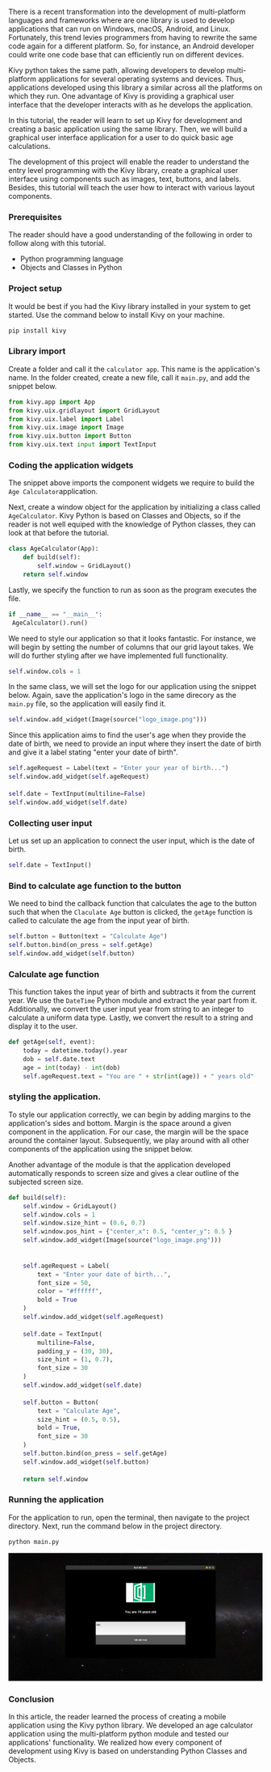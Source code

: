 There is a recent transformation into the development of multi-platform languages and frameworks where are one library is used to develop applications that can run on Windows, macOS, Android, and Linux. Fortunately, this trend levies programmers from having to rewrite the same code again for a different platform. So, for instance, an Android developer could write one code base that can efficiently run on different devices.

Kivy python takes the same path, allowing developers to develop multi-platform applications for several operating systems and devices. Thus, applications developed using this library a similar across all the platforms on which they run. One advantage of Kivy is providing a graphical user interface that the developer interacts with as he develops the application.

In this tutorial, the reader will learn to set up Kivy for development and creating a basic application using the same library. Then, we will build a graphical user interface application for a user to do quick basic age calculations.

The development of this project will enable the reader to understand the entry level programming with the Kivy library, create a graphical user interface using components such as images, text, buttons, and labels. Besides, this tutorial will teach the user how to interact with various layout components.

### Prerequisites
The reader should have a good understanding of the following in order to follow along with this tutorial.
- Python programming language
- Objects and Classes in Python

### Project setup
It would be best if you had the Kivy library installed in your system to get started. Use the command below to install Kivy on your machine.

```bash
pip install kivy
```

### Library import
Create a folder and call it the `calculator app`. This name is the application's name. In the folder created, create a new file, call it `main.py`, and add the snippet below.

```py
from kivy.app import App
from kivy.uix.gridlayout import GridLayout
from kivy.uix.label import Label
from kivy.uix.image import Image
from kivy.uix.button import Button
from kivy.uix.text input import TextInput
```

### Coding the application widgets
The snippet above imports the component widgets we require to build the `Age Calculator`application.

Next, create a window object for the application by initializing a class called `AgeCalculator`. Kivy Python is based on Classes and Objects, so if the reader is not well equiped with the knowledge of Python classes, they can look at that before the tutorial.

```py
class AgeCalculator(App):
    def build(self):
        self.window = GridLayout()
    return self.window
```

Lastly, we specify the function to run as soon as the program executes the file.

```py
if __name__ == "__main__":
 AgeCalculator().run()
```

We need to style our application so that it looks fantastic. For instance, we will begin by setting the number of columns that our grid layout takes. We will do further styling after we have implemented full functionality.

```py
self.window.cols = 1
```

In the same class, we will set the logo for our application using the snippet below. Again, save the application's logo in the same direcory as the `main.py` file, so the application will easily find it.

```py
self.window.add_widget(Image(source("logo_image.png")))
```

Since this application aims to find the user's age when they provide the date of birth, we need to provide an input where they insert the date of birth and give it a label stating "enter your date of birth".

```py
self.ageRequest = Label(text = "Enter your year of birth...")
self.window.add_widget(self.ageRequest)

self.date = TextInput(multiline=False)
self.window.add_widget(self.date)
```

### Collecting user input
Let us set up an application to connect the user input, which is the date of birth.

```py
self.date = TextInput()
```

### Bind to calculate age function to the button
We need to bind the callback function that calculates the age to the button such that when the `Claculate Age` button is clicked, the `getAge` function is called to calculate the age from the input year of birth.

```py
self.button = Button(text = "Calculate Age")
self.button.bind(on_press = self.getAge)
self.window.add_widget(self.button)
```

### Calculate age function
This function takes the input year of birth and subtracts it from the current year. We use the `DateTime` Python module and extract the year part from it. Additionally, we convert the user input year from string to an integer to calculate a uniform data type. Lastly, we convert the result to a string and display it to the user.

```py
def getAge(self, event):
    today = datetime.today().year 
    dob = self.date.text
    age = int(today) - int(dob) 
    self.ageRequest.text = "You are " + str(int(age)) + " years old"
```

### styling the application.
To style our application correctly, we can begin by adding margins to the application's sides and bottom. Margin is the space around a given component in the application. For our case, the margin will be the space around the container layout. Subsequently, we play around with all other components of the application using the snippet below. 

Another advantage of the module is that the application developed automatically responds to screen size and gives a clear outline of the subjected screen size.

```py
def build(self):
    self.window = GridLayout()
    self.window.cols = 1
    self.window.size_hint = (0.6, 0.7)
    self.window.pos_hint = {"center_x": 0.5, "center_y": 0.5 }
    self.window.add_widget(Image(source("logo_image.png")))


    self.ageRequest = Label(
        text = "Enter your date of birth...", 
        font_size = 50,
        color = "#ffffff",
        bold = True
    )
    self.window.add_widget(self.ageRequest)
    
    self.date = TextInput(
        multiline=False,
        padding_y = (30, 30),
        size_hint = (1, 0.7),
        font_size = 30
    )
    self.window.add_widget(self.date)

    self.button = Button(
        text = "Calculate Age",
        size_hint = (0.5, 0.5),
        bold = True,
        font_size = 30
    )
    self.button.bind(on_press = self.getAge)
    self.window.add_widget(self.button)

    return self.window
```

### Running the application
For the application to run, open the terminal, then navigate to the project directory. Next, run the command below in the project directory.

```bash
python main.py
```

![Kivy app running ](app.png)
### Conclusion
In this article, the reader learned  the process of creating a mobile application using the Kivy python library. We developed an age calculator application using the multi-platform python module and tested our applications' functionality. We realized how every component of development using Kivy is based on understanding Python Classes and Objects.

